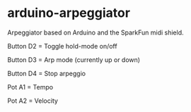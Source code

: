 arduino-arpeggiator
===================

Arpeggiator based on Arduino and the SparkFun midi shield.


Button D2 = Toggle hold-mode on/off

Button D3 = Arp mode (currently up or down)

Button D4 = Stop arpeggio


Pot A1 = Tempo

Pot A2 = Velocity
